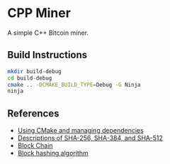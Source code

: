 # CPP Miner

A simple C++ Bitcoin miner.

## Build Instructions

```bash
mkdir build-debug
cd build-debug
cmake .. -DCMAKE_BUILD_TYPE=Debug -G Ninja
ninja
```

## References

* [Using CMake and managing dependencies](https://edw.is/using-cmake/)
* [Descriptions of SHA-256, SHA-384, and SHA-512](https://eips.ethereum.org/assets/eip-2680/sha256-384-512.pdf)
* [Block Chain](https://developer.bitcoin.org/reference/block_chain.html)
* [Block hashing algorithm](https://en.bitcoin.it/wiki/Block_hashing_algorithm)
